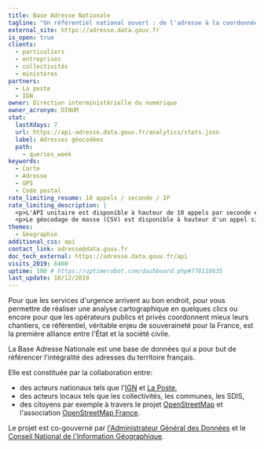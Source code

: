 ```yaml
---
title: Base Adresse Nationale
tagline: "Un référentiel national ouvert : de l'adresse à la coordonnée géographique"
external_site: https://adresse.data.gouv.fr
is_open: true
clients:
  - particuliers
  - entreprises
  - collectivités
  - ministères
partners:
  - La poste
  - IGN
owner: Direction interministérielle du numérique
owner_acronym: DINUM
stat:
  lastXdays: 7
  url: https://api-adresse.data.gouv.fr/analytics/stats.json
  label: Adresses géocodées
  path:
    - queries_week
keywords:
  - Carte
  - Adresse
  - GPS
  - Code postal
rate_limiting_resume: 10 appels / seconde / IP
rate_limiting_description: |
  <p>L'API unitaire est disponible à hauteur de 10 appels par seconde et par adresse IP.</p>
  <p>Le géocodage de masse (CSV) est disponible à hauteur d'un appel simultané par adresse IP.</p>
themes:
  - Géographie
additional_css: api
contact_link: adresse@data.gouv.fr
doc_tech_external: https://adresse.data.gouv.fr/api
visits_2019: 6460
uptime: 100 # https://uptimerobot.com/dashboard.php#778110635
last_update: 10/12/2019
---
```


Pour que les services d'urgence arrivent au bon endroit, pour vous permettre de réaliser une analyse cartographique en quelques clics ou encore pour que les opérateurs publics et privés coordonnent mieux leurs chantiers, ce référentiel, véritable enjeu de souveraineté pour la France, est la première alliance entre l'État et la société civile.

La Base Adresse Nationale est une base de données qui a pour but de référencer l'intégralité des adresses du territoire français.

Elle est constituée par la collaboration entre:

- des acteurs nationaux tels que l'[IGN](http://ign.fr/) et [La Poste](http://legroupe.laposte.fr/),
- des acteurs locaux tels que les collectivités, les communes, les SDIS,
- des citoyens par exemple à travers le projet [OpenStreetMap](http://osm.org) et l'association [OpenStreetMap France](http://openstreetmap.fr/).

Le projet est co-gouverné par [l'Administrateur Général des Données](http://www.modernisation.gouv.fr/laction-publique-se-transforme/en-ouvrant-les-donnees-publiques/administrateur-general-des-donnees-chief-data-officer-interview-henri-verdier) et le [Conseil National de l'Information Géographique](http://cnig.gouv.fr).
